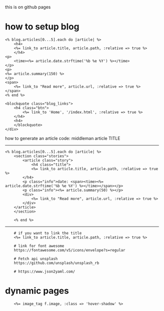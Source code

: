 this is on github pages


# how to setup blog

	<% blog.articles[0...5].each do |article| %>
		<h4>
		<%= link_to article.title, article.path, :relative => true %>
		</h4>
	<p>
		<time><%= article.date.strftime('%b %e %Y') %></time>
	</p>
	<p>
	<%= article.summary(150) %>
	</p>
	<span>
		<%= link_to "Read more", article.url, :relative => true %>
	</span>
	<% end %>

	<blockquote class="blog_links">
		<h4 class="btn">
			<%= link_to 'Home', '/index.html', :relative => true %> 
		</h4>
		<h4>
		</blockquote>
	</div>  


how to generate an article
code: middleman article TITLE

----------------------------------------------
	<% blog.articles[0...5].each do |article| %>
		<section class="stories">
			<article class="story">
				<h4 class="title">
				<%= link_to article.title, article.path, :relative => true %>
			</h4>
			<p class="info">date: <span><time><%= article.date.strftime('%b %e %Y') %></time></span></p>
			<p class="info"><%= article.summary(50) %></p>
			<div>
				<%= link_to "Read more", article.url, :relative => true %>
			</div>
		</article>
		</section>	

		<% end %>
-------------------------------------------------------------------------
		# if you want to link the title
		<%= link_to article.title, article.path, :relative => true %>

		# link for font awesome
		https://fontawesome.com/v5/icons/envelope?s=regular

		# Fetch api unsplash
		https://github.com/unsplash/unsplash_rb

		# https://www.json2yaml.com/

# dynamic pages
		<%= image_tag f.image, :class => 'hover-shadow' %>